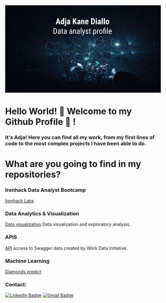 ![](./image/github_image)

# Hello World! 👋  Welcome to my Github Profile 🔭 !

### It's Adja! Here you can find all my work, from my first lines of code to the most complex projects I have been able to do.


# What are you going to find in my repositories?

### Ironhack Data Analyst Bootcamp

[Ironhack Labs](https://github.com/adjitta/dataptmad0420)

### Data Analytics & Visualization

[Data visualization](https://github.com/adjitta/ih_datamadpt0420_project_m2) Data visualization and exploratory analysis.

### APIS

[API](https://github.com/adjitta/ih_datamadpt0420_project_m1) access to Swagger data created by Work Data Initiative.

### Machine Learning

[Diamonds predict](https://github.com/adjitta/-ih_datamadpt0420_project_m3) 

### Contact: 
[![Linkedin Badge](https://img.shields.io/badge/-Adja_Kane_Diallo-blue?style=flat-square&logo=Linkedin&logoColor=white&link=https://www.linkedin.com/in/adja-kane-diallo/)](www.linkedin.com/in/adja-kane-diallo)
[![Gmail Badge](https://img.shields.io/badge/-adja.k.diallo@gmail.com-c14438?style=flat-square&logo=Gmail&logoColor=white&link=mailto:adja.k.diallo@gmail.com)](mailto:adja.k.diallo@gmail.com)
